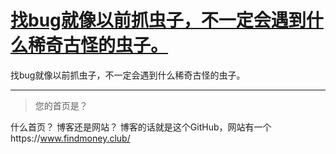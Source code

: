 # [找bug就像以前抓虫子，不一定会遇到什么稀奇古怪的虫子。](https://github.com/QiYongchuan/MyGitBlog/issues/115)

找bug就像以前抓虫子，不一定会遇到什么稀奇古怪的虫子。

---

> 您的首页是？

什么首页？ 博客还是网站？  博客的话就是这个GitHub，网站有一个https://www.findmoney.club/